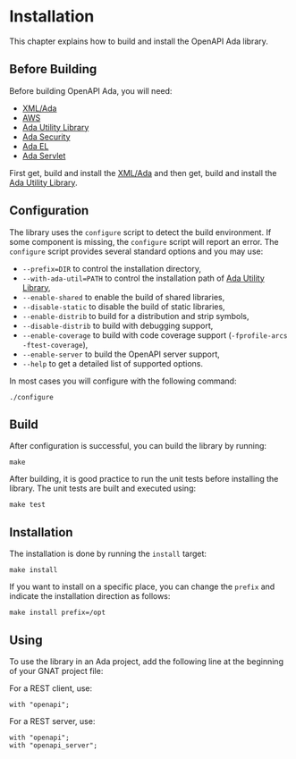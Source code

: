 # Installation

This chapter explains how to build and install the OpenAPI Ada library.

## Before Building

Before building OpenAPI Ada, you will need:

* [XML/Ada](https://libre.adacore.com/libre/tools/xmlada/)
* [AWS](https://libre.adacore.com/libre/tools/aws/)
* [Ada Utility Library](https://github.com/stcarrez/ada-util)
* [Ada Security](https://github.com/stcarrez/ada-security)
* [Ada EL](https://github.com/stcarrez/ada-el)
* [Ada Servlet](https://github.com/stcarrez/ada-servlet)

First get, build and install the [XML/Ada](https://libre.adacore.com/libre/tools/xmlada/)
and then get, build and install the [Ada Utility Library](https://github.com/stcarrez/ada-util).



## Configuration

The library uses the `configure` script to detect the build environment.  If some component is missing, the
`configure` script will report an error.  The `configure` script provides several standard options
and you may use:

  * `--prefix=DIR` to control the installation directory,
  * `--with-ada-util=PATH` to control the installation path of [Ada Utility Library](https://github.com/stcarrez/ada-util),
  * `--enable-shared` to enable the build of shared libraries,
  * `--disable-static` to disable the build of static libraries,
  * `--enable-distrib` to build for a distribution and strip symbols,
  * `--disable-distrib` to build with debugging support,
  * `--enable-coverage` to build with code coverage support (`-fprofile-arcs -ftest-coverage`),
  * `--enable-server` to build the OpenAPI server support,
  * `--help` to get a detailed list of supported options.

In most cases you will configure with the following command:
```
./configure
```

## Build

After configuration is successful, you can build the library by running:
```
make
```

After building, it is good practice to run the unit tests before installing the library.
The unit tests are built and executed using:
```
make test
```

## Installation
The installation is done by running the `install` target:

```
make install
```

If you want to install on a specific place, you can change the `prefix` and indicate the installation
direction as follows:

```
make install prefix=/opt
```

## Using

To use the library in an Ada project, add the following line at the beginning of your
GNAT project file:

For a REST client, use:

```
with "openapi";
```

For a REST server, use:

```
with "openapi";
with "openapi_server";
```
